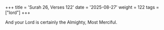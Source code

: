 +++
title = 'Surah 26, Verses 122'
date = '2025-08-27'
weight = 122
tags = ["lord"]
+++

And your Lord is certainly the Almighty, Most Merciful.